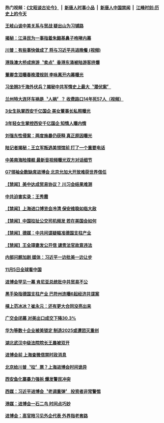 #### 热门视频：[《文昭谈古论今》](https://github.com/gfw-breaker/wenzhao/blob/master/README.md?t=11061532?t=11061233) &nbsp;|&nbsp; [新唐人时事小品](https://github.com/gfw-breaker/ntdtv-comedy/blob/master/README.md?t=11061532?t=11061233) &nbsp;|&nbsp; [新唐人中国禁闻](https://github.com/gfw-breaker/ntdtv-news/blob/master/README.md?t=11061532?t=11061233) &nbsp;|&nbsp; [江峰时刻:历史上的今天](https://github.com/gfw-breaker/today-in-history/blob/master/README.md?t=11061532?t=11061233) 

#### [王岐山谈中美关系与贸战  疑出山为习铺路﻿](../pages/news204/a1398219.md?t=11061532?t=11061233) 

#### [揭秘：江泽民为一事指着朱鎔基鼻子咆哮内幕](../pages/news204/a1376285.md?t=11061532?t=11061233) 

#### [川普：有些事快做成了 将与习近平共进晚餐 (视频)](../pages/news204/a1398210.md?t=11061532?t=11061233) 

#### [港珠澳大桥成旅游〝卖点〞香港东涌被陆游客挤爆](../pages/news204/a1398218.md?t=11061532?t=11061233) 

#### [董卿含泪曝春晚潜规则 李咏离开内幕曝光](../pages/news204/a1398005.md?t=11061532?t=11061233) 

#### [习坐拥3千海外伏兵？揭秘中共军情史上最大〝潜伏案〞](../pages/news204/a1397433.md?t=11061532?t=11061233) 

#### [兰州特大连环车祸是〝人祸〞？ 收费路口14年死57人（视频）](../pages/news204/a1398200.md?t=11061532?t=11061233) 

#### [3女生执掌西安千亿国企  美女董事长私照曝光](../pages/news204/a1398190.md?t=11061532?t=11061233) 

#### [3年轻女生掌控西安千亿国企 知情人曝内情](../pages/news204/a1398105.md?t=11061532?t=11061233) 

#### [刘强东性侵案：两度施暴仍获释 真正原因曝光](../pages/news204/a1398057.md?t=11061532?t=11061233) 

#### [陆记者揭秘：王立军叛逃美领馆前 打了一个重要电话](../pages/news204/a1397929.md?t=11061532?t=11061233) 

#### [中美南海险撞舰  最新音视频曝光双方对话细节](../pages/news204/a1398187.md?t=11061532?t=11061233) 


#### [G7领袖全数缺席进博会 北京允加大开放难获世界信任](../pages/news204/a1398141.md?t=11061532?t=11061233) 


#### [【禁闻】美中达成贸易协议？ 川习会结果难测](../pages/news204/a1398175.md?t=11061532?t=11061233) 

#### [中共迫害实录：王秀霞](../pages/news204/a1398170.md?t=11061532?t=11061233) 

#### [【禁闻】上海进口博览会冷清 保安维稳如临大敌](../pages/news204/a1398165.md?t=11061532?t=11061233) 

#### [【禁闻】中国拉扯公交司机频发 若在美国会如何](../pages/news204/a1398164.md?t=11061532?t=11061233) 

#### [【禁闻】德媒：中共间谍疑瞄准德国支柱产业](../pages/news204/a1398161.md?t=11061532?t=11061233) 

#### [【禁闻】王全璋妻发公开信 谴责法官故意违法](../pages/news204/a1398158.md?t=11061532?t=11061233) 

#### [内部问题加剧 媒体：习近平一边批美一边让步](../pages/news204/a1398153.md?t=11061532?t=11061233) 

#### [11月5日全球看中国](../pages/news204/a1398148.md?t=11061532?t=11061233) 

#### [进博会罕见一幕 肯尼亚总统批中共贸易不公](../pages/news204/a1398143.md?t=11061532?t=11061233) 

#### [黑手染指德国支柱产业 巴符州连曝6起经济共谍案](../pages/news204/a1398135.md?t=11061532?t=11061233) 

#### [槓上范冰冰？崔永元：还有更大合同没亮出来](../pages/news204/a1398134.md?t=11061532?t=11061233) 

#### [广交会闭幕 对美出口成交下降30.3%](../pages/news204/a1398131.md?t=11061532?t=11061233) 

#### [华为等数十企业被美锁定 制造2025或遭团灭重创](../pages/news204/a1398130.md?t=11061532?t=11061233) 

#### [湖北武汉中级法院院长王晨被双开](../pages/news204/a1398128.md?t=11061532?t=11061233) 

#### [进博会前 上海查微信禁时政消息](../pages/news204/a1398109.md?t=11061532?t=11061233) 

#### [北京给川普〝拉〞票？上海进博会时间诡异](../pages/news204/a1398096.md?t=11061532?t=11061233) 

#### [西安鱼化寨暴力强拆 爆发警民冲突](../pages/news204/a1398107.md?t=11061532?t=11061233) 

#### [西媒：习近平进博会〝老调重弹〞 投资者非常警惕](../pages/news204/a1398108.md?t=11061532?t=11061233) 

#### [港媒：进博会一石二鸟 时间点巧妙](../pages/news204/a1398090.md?t=11061532?t=11061233) 

#### [进博会：高官陪习见外企代表 外界指老套路](../pages/news204/a1398084.md?t=11061532?t=11061233) 

